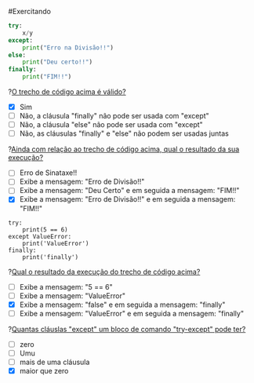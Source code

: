 #Exercitando

``` python
try:
    x/y
except:
    print("Erro na Divisão!!")
else:    
    print("Deu certo!!")
finally:    
    print("FIM!!")
```
?[O trecho de código acima é válido?](single)
-[X] Sim
-[ ] Não, a cláusula "finally" não pode ser usada com "except" 
-[ ] Não, a cláusula "else" não pode ser usada com "except"
-[ ] Não, as cláusulas "finally" e "else" não podem ser usadas juntas

?[Ainda com relação ao trecho de código acima, qual o resultado da sua execução?](single)
-[ ] Erro de Sinataxe!!
-[ ] Exibe a mensagem: "Erro de Divisão!!" 
-[ ] Exibe a mensagem: "Deu Certo" e em seguida a mensagem: "FIM!!"
-[x] Exibe a mensagem: "Erro de Divisão!!" e em seguida a mensagem: "FIM!!"

``` phyton
try:
    print(5 == 6)
except ValueError:
    print('ValueError')
finally:
    print('finally')
``` 
?[Qual o resultado da execução do trecho de código acima?](single)
-[ ] Exibe a mensagem: "5 == 6"
-[ ] Exibe a mensagem: "ValueError" 
-[x] Exibe a mensagem: "false" e em seguida a mensagem: "finally"
-[ ] Exibe a mensagem: "ValueError" e em seguida a mensagem: "finally"

?[Quantas cláuslas "except" um bloco de comando "try-except" pode ter?](single)
-[ ] zero
-[ ] Umu
-[ ] mais de uma cláusula
-[x] maior que zero
